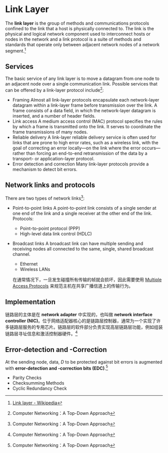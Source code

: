 # Link Layer
The **link layer** is the group of methods and communications protocols confined to the link that a host is physically connected to. The link is the physical and logical network component used to interconnect hosts or nodes in the network and a link protocol is a suite of methods and standards that operate only between adjacent network nodes of a network segment.[^wiki]

## Services
The basic service of any link layer is to move a datagram from one node to an adjacent node over a single communication link. Possible services that can be offered by a link-layer protocol include[^topdown]:
- Framing
  Almost all link-layer protocols encapsulate each network-layer datagram within a link-layer frame before transmission over the link. A frame consists of a data field, in which the network-layer datagram is inserted, and a number of header fields.
- Link access
  A medium access control (MAC) protocol specifies the rules by which a frame is transmitted onto the link. It serves to coordinate the frame transmissions of many nodes.
- Reliable delivery
  A link-layer reliable delivery service is often used for links that are prone to high error rates, such as a wireless link, with the goal of correcting an error locally—on the link where the error occurs—rather than forcing an end-to-end retransmission of the data by a transport- or application-layer protocol.
- Error detection and correction
  Many link-layer protocols provide a mechanism to detect bit errors.

## Network links and protocols
There are two types of network links[^topdown]:
- Point-to-point links
  A point-to-point link consists of a single sender at one end of the link and a single receiver at the other end of the link.
  Protocols:
  - Point-to-point protocol (PPP)
  - High-level data link control (HDLC)
- Broadcast links
  A broadcast link  can have multiple sending and receiving nodes all connected to the same, single, shared broadcast channel.
  - Ethernet
  - Wireless LANs

  在通常情况下，一旦发生碰撞所有传输的帧就会损坏，因此需要使用 [Multiple Access Protocols](MAC/README.md) 来规范主机在共享广播信道上的传输行为。

## Implementation
链路层的主体是在 **network adapter** 中实现的，也叫做 **network interface controller (NIC)**。位于网络适配器核心的是链路层控制器，通常为一个实现了许多链路层服务的专用芯片。链路层的软件部分负责实现高层链路层功能，例如组装链路层寻址信息和激活控制器硬件。[^topdown]

## Error-detection and -Correction
At the sending node, data, $D$ to be protected against bit errors is augmented with **error-detection and -correction bits (EDC)**.[^topdown]

- Parity Checks
- Checksumming Methods
- Cyclic Redundancy Check


[^wiki]: [Link layer - Wikipedia](https://en.wikipedia.org/wiki/Link_layer)
[^topdown]: Computer Networking：A Top-Down Approach